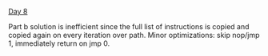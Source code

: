 [Day 8](https://adventofcode.com/2020/day/8)

Part b solution is inefficient since the full list of instructions is copied and copied again on every iteration over path. Minor optimizations: skip nop/jmp 1, immediately return on jmp 0.

